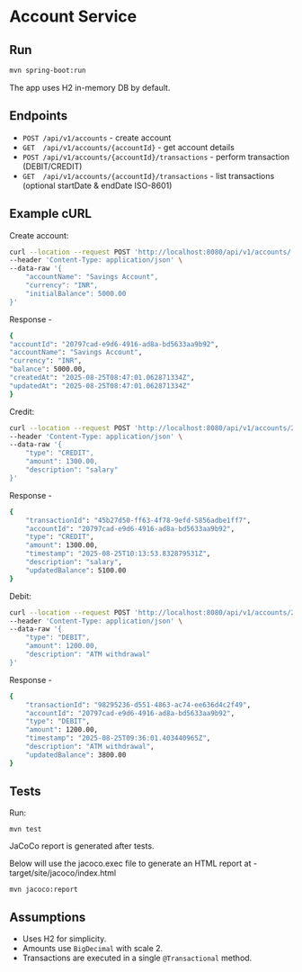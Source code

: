# Account Service



## Run

```bash
mvn spring-boot:run
```

The app uses H2 in-memory DB by default.

## Endpoints

- `POST /api/v1/accounts` - create account
- `GET  /api/v1/accounts/{accountId}` - get account details
- `POST /api/v1/accounts/{accountId}/transactions` - perform transaction (DEBIT/CREDIT)
- `GET  /api/v1/accounts/{accountId}/transactions` - list transactions (optional startDate & endDate ISO-8601)

## Example cURL

Create account:
```bash
curl --location --request POST 'http://localhost:8080/api/v1/accounts/' \
--header 'Content-Type: application/json' \
--data-raw '{
    "accountName": "Savings Account",
    "currency": "INR",
    "initialBalance": 5000.00
}'
```

Response - 
```bash
{
"accountId": "20797cad-e9d6-4916-ad8a-bd5633aa9b92",
"accountName": "Savings Account",
"currency": "INR",
"balance": 5000.00,
"createdAt": "2025-08-25T08:47:01.062871334Z",
"updatedAt": "2025-08-25T08:47:01.062871334Z"
}
```

Credit:
```bash
curl --location --request POST 'http://localhost:8080/api/v1/accounts/20797cad-e9d6-4916-ad8a-bd5633aa9b92/transactions' \
--header 'Content-Type: application/json' \
--data-raw '{
    "type": "CREDIT",
    "amount": 1300.00,
    "description": "salary"
}'
```

Response - 
```bash
{
    "transactionId": "45b27d50-ff63-4f78-9efd-5856adbe1ff7",
    "accountId": "20797cad-e9d6-4916-ad8a-bd5633aa9b92",
    "type": "CREDIT",
    "amount": 1300.00,
    "timestamp": "2025-08-25T10:13:53.832879531Z",
    "description": "salary",
    "updatedBalance": 5100.00
}
```

Debit:
```bash
curl --location --request POST 'http://localhost:8080/api/v1/accounts/20797cad-e9d6-4916-ad8a-bd5633aa9b92/transactions' \
--header 'Content-Type: application/json' \
--data-raw '{
    "type": "DEBIT",
    "amount": 1200.00,
    "description": "ATM withdrawal"
}'
```
Response -
```bash
{
    "transactionId": "98295236-d551-4863-ac74-ee636d4c2f49",
    "accountId": "20797cad-e9d6-4916-ad8a-bd5633aa9b92",
    "type": "DEBIT",
    "amount": 1200.00,
    "timestamp": "2025-08-25T09:36:01.403440965Z",
    "description": "ATM withdrawal",
    "updatedBalance": 3800.00
}
```
## Tests

Run:
```
mvn test
```

JaCoCo report is generated after tests.

Below will use the jacoco.exec file to generate an HTML report at -
target/site/jacoco/index.html
```
mvn jacoco:report
```


## Assumptions

- Uses H2 for simplicity.
- Amounts use `BigDecimal` with scale 2.
- Transactions are executed in a single `@Transactional` method.
